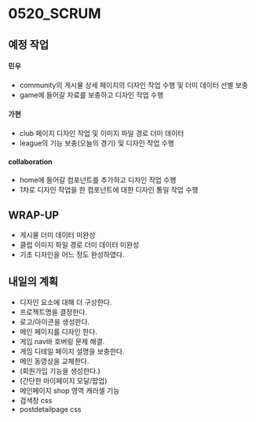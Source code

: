 # 0520_SCRUM

## 예정 작업

#### 민우
- community의 게시물 상세 페이지의 디자인 작업 수행 및 더미 데이터 선별 보충
- game에 들어갈 자료를 보충하고 디자인 작업 수행


#### 가현
- club 페이지 디자인 작업 및 이미지 파일 경로 더미 데이터 
- league의 기능 보충(오늘의 경기) 및 디자인 작업 수행


#### collaboration
- home에 들어갈 컴포넌트를 추가하고 디자인 작업 수행
- 1차로 디자인 작업을 한 컴포넌트에 대한 디자인 통일 작업 수행



## WRAP-UP
- 게시물 더미 데이터 미완성
- 클럽 이미지 파일 경로 더미 데이터 미완성
- 기초 디자인을 어느 정도 완성하였다.




## 내일의 계획
- 디자인 요소에 대해 더 구상한다.
- 프로젝트명을 결정한다.
- 로고/아이콘을 생성한다.
- 메인 페이지를 디자인 한다.
- 게임 nav바 호버링 문제 해결.
- 게임 디테일 페이지 설명을 보충한다.
- 메인 동영상을 교체한다.
- (회원가입 기능을 생성한다.)
- (간단한 마이페이지 모달/팝업)
- 메인페이지 shop 영역 캐러셀 기능
- 검색창 css
- postdetailpage css